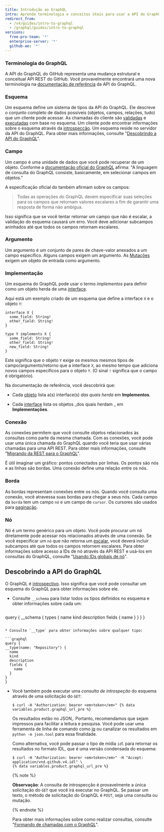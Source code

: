 ```yaml
---
title: Introdução ao GraphQL
intro: Aprenda terminologia e conceitos úteis para usar a API do GraphQL do GitHub.
redirect_from:
  - /v4/guides/intro-to-graphql
  - /graphql/guides/intro-to-graphql
versions:
  free-pro-team: '*'
  enterprise-server: '*'
  github-ae: '*'
---
```


### Terminologia do GraphQL

A API do GraphQL do GitHub representa uma mudança estrutural e conceitual API REST do GitHub. Você provavelmente encontrará uma nova terminologia na [documentação de referência](/v4/) da API do GraphQL.

### Esquema

Um esquema define um sistema de tipos da API do GraphQL. Ele descreve o conjunto completo de dados possíveis (objetos, campos, relações, tudo) que um cliente pode acessar. As chamadas do cliente são [validadas](https://graphql.github.io/learn/validation/) e [executadas](https://graphql.github.io/learn/execution/) com base no esquema. Um cliente pode encontrar informações sobre o esquema através da [introspecção](#discovering-the-graphql-api). Um esquema reside no servidor da API do GraphQL. Para obter mais informações, consulte "[Descobrindo a API do GraphQL](#discovering-the-graphql-api)".

### Campo

Um campo é uma unidade de dados que você pode recuperar de um objeto. Conforme a [documentação oficial do GraphQL](https://graphql.github.io/learn/schema/) afirma: "A linguagem de consulta do GraphQL consiste, basicamente, em selecionar campos em objetos."

A especificação oficial do [](https://graphql.github.io/graphql-spec/June2018/#sec-Language.Fields) também afirmam sobre os campos:

> Todas as operações do GraphQL devem especificar suas seleções para os campos que retornam valores escalares a fim de garantir uma resposta de forma não ambígua.

Isso significa que se você tentar retornar um campo que não é escalar, a validação do esquema causará um erro. Você deve adicionar subcampos aninhados até que todos os campos retornam escalares.

### Argumento

Um argumento é um conjunto de pares de chave-valor anexados a um campo específico. Alguns campos exigem um argumento. As [Mutações](/v4/guides/forming-calls#about-mutations) exigem um objeto de entrada como argumento.

### Implementação

Um esquema do GraphQL pode usar o termo _implementos_ para definir como um objeto herda de uma [interface](/v4/interface).

Aqui está um exemplo criado de um esquema que define a interface `X` e o objeto `Y`:

```
interface X {
  some_field: String!
  other_field: String!
}

type Y implements X {
  some_field: String!
  other_field: String!
  new_field: String!
}
```

Este significa que o objeto `Y` exige os mesmos mesmos tipos de campo/argumento/retorno que a interface `X`, ao mesmo tempo que adiciona novos campos específicos para o objeto `Y`. (O sinal `!` significa que o campo é obrigatório).

Na documentação de referência, você descobrirá que:

* Cada [objeto](/v4/object) lista a(s) interface(s) _das quais herda_ em **Implementos**.

* Cada [interface](/v4/interface) lista os objetos _dos quais herdam _ em **Implementações**.

### Conexão

As conexões permitem que você consulte objetos relacionados às consultas como parte da mesma chamada. Com as conexões, você pode usar uma única chamada do GraphQL quando você teria que usar várias chamadas para uma API REST. Para obter mais informações, consulte "[Migrando da REST para o GraphQL](/v4/guides/migrating-from-rest)".

É útil imaginar um gráfico: pontos conectados por linhas. Os pontos são nós e as linhas são bordas. Uma conexão define uma relação entre os nós.

### Borda

As bordas representam conexões entre os nós. Quando você consulta uma conexão, você atravessa suas bordas para chegar a seus nós. Cada campo da `borda` tem um campo `nó` e um campo de `cursor`. Os cursores são usados para [paginação](https://graphql.github.io/learn/pagination/).

### Nó

_Nó_ é um termo genérico para um objeto. Você pode procurar um nó diretamente pode acessar nós relacionados através de uma conexão. Se você especificar um `nó` que não retorna um [escalar](/v4/scalar), você deverá incluir subcampos até que todos os campos retornem escalares. Para obter informações sobre acesso a IDs de nó através da API REST e usá-los em consultas do GraphQL, consulte "[Usando IDs globais de nó](/v4/guides/using-global-node-ids)".

## Descobrindo a API do GraphQL

O GraphQL é [introspectivo](https://graphql.github.io/learn/introspection/). Isso significa que você pode consultar um esquema do GraphQL para obter informações sobre ele.

* Consulte `__schema` para listar todos os tipos definidos no esquema e obter informações sobre cada um:

  ```graphql
query {
  __schema {
    types {
      name
      kind
      description
      fields {
        name
      }
    }
  }
}
  ```

* Consulte `__type` para obter informações sobre qualquer tipo:

  ```graphql
query {
  __type(name: "Repository") {
    name
    kind
    description
    fields {
      name
    }
  }
}
  ```

* Você também pode executar uma _consulta de introspeção_ do esquema através de uma solicitação do `GET`:

  ```shell
  $ curl -H "Authorization: bearer <em>token</em>" {% data variables.product.graphql_url_pre %}
  ```

  Os resultados estão no JSON,. Portanto, recomendamos que sejam impressos para facilitar a leitura e pesquisa. Você pode usar uma ferramenta de linha de comando como [jq](https://stedolan.github.io/jq/) ou canalizar os resultados em `python -m json.tool` para essa finalidade.

  Como alternativa, você pode passar o tipo de mídia `idl` para retornar os resultados no formato IDL, que é uma versão condensada do esquema:

  ```shell
  $ curl -H "Authorization: bearer <em>token</em>" -H "Accept: application/vnd.github.v4.idl" \
  {% data variables.product.graphql_url_pre %}
  ```

  {% note %}

  **Observação**: A consulta de introspecção é provavelmente a única solicitação do `GET` que você irá executar no GraphQL. Se passar um texto, o método de solicitação do GraphQL é `POST`, seja uma consulta ou mutação.

  {% endnote %}

  Para obter mais informações sobre como realizar consultas, consulte "[Formando de chamadas com o GraphQL](/v4/guides/forming-calls)".
